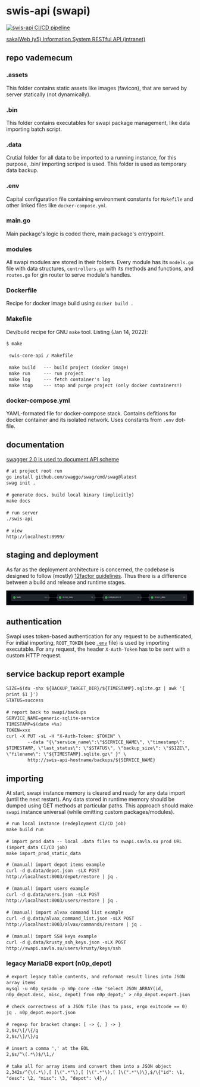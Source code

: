 # swis-api (swapi)

[![swis-api CI/CD pipeline](https://github.com/savla-dev/swis-api/actions/workflows/docker-image.yml/badge.svg)](https://github.com/savla-dev/swis-api/actions/workflows/docker-image.yml)

[sakalWeb (v5) Information System RESTful API (intranet)](http://swapi.savla.su)

## repo vademecum

### .assets

This folder contains static assets like images (favicon), that are served by server statically (not dynamically).

### .bin

This folder contains executables for swapi package management, like data importing batch script.

### .data

Crutial folder for all data to be imported to a running instance, for this purpose, .bin/ importing scriped is used. This folder is used as temporary data backup.

### .env

Capital configuration file containing environment constants for `Makefile` and other linked files like `docker-compose.yml`.

### main.go

Main package's logic is coded there, main package's entrypoint.

### modules

All swapi modules are stored in their folders. Every module has its `models.go` file with data structures, `controllers.go` with its methods and functions, and `routes.go` for gin router to serve module's handles.

### Dockerfile

Recipe for docker image build using `docker build .`

### Makefile

Dev/build recipe for GNU `make` tool. Listing (Jan 14, 2022):

```shell
$ make

 swis-core-api / Makefile 

 make build   --- build project (docker image) 
 make run     --- run project 
 make log     --- fetch container's log 
 make stop    --- stop and purge project (only docker containers!) 

```

### docker-compose.yml

YAML-formated file for docker-compose stack. Contains defitions for docker container and its isolated network. Uses constants from `.env` dot-file.


## documentation

[swagger 2.0 is used to document API scheme](http://swapi-docs.savla.su)

```
# at project root run 
go install github.com/swaggo/swag/cmd/swag@latest
swag init .

# generate docs, build local binary (implicitly)
make docs

# run server
./swis-api

# view
http://localhost:8999/
```

## staging and deployment

As far as the deployment architecture is concerned, the codebase is designed to follow (mostly) [12factor guidelines](https://12factor.net). Thus there is a difference between a build and release and runtime stages.

![swis-api-pipeline](./.assets/swis-api-pipeline.png)

## authentication

Swapi uses token-based authentication for any request to be authenticated, For initial importing, `ROOT_TOKEN` (see [`.env`](/.env) file) is used by importing executable. For any request, the header `X-Auth-Token` has to be sent with a custom HTTP request.

## service backup report example

```shell
SIZE=$(du -shx ${BACKUP_TARGET_DIR}/${TIMESTAMP}.sqlite.gz | awk '{ print $1 }')
STATUS=success

# report back to swapi/backups
SERVICE_NAME=generic-sqlite-service
TIMESTAMP=$(date +%s)
TOKEN=xxx
curl -X PUT -sL -H "X-Auth-Token: $TOKEN" \
        --data "{\"service_name\":\"$SERVICE_NAME\", \"timestamp\": $TIMESTAMP, \"last_status\": \"$STATUS\", \"backup_size\": \"$SIZE\", \"filename\": \"${TIMESTAMP}.sqlite.gz\" }" \
        http://swis-api-hostname/backups/${SERVICE_NAME}
```

## importing

At start, swapi instance memory is cleared and ready for any data import (until the next restart). Any data stored in runtime memory should be dumped using GET methods at particular paths. This approach should make `swapi` instance universal (while omitting custom packages/modules).

```shell
# run local instance (redeployment CI/CD job)
make build run

# import prod data -- local .data files to swapi.savla.su prod URL (import_data CI/CD job)
make import_prod_static_data
```

```shell
# (manual) import depot items example
curl -d @.data/depot.json -sLX POST http://localhost:8003/depot/restore | jq .

# (manual) import users example
curl -d @.data/users.json -sLX POST http://localhost:8003/users/restore | jq .

# (manual) import alvax command list example
curl -d @.data/alvax_command_list.json -sLX POST http://localhost:8003/alvax/commands/restore | jq .

# (manual) import SSH keys example
curl -d @.data/krusty_ssh_keys.json -sLX POST http://swapi.savla.su/users/krusty/keys/ssh
```


### legacy MariaDB export (n0p_depot)

```shell
# export legacy table contents, and reformat result lines into JSON array items
mysql -u n0p_sysadm -p n0p_core -sNe 'select JSON_ARRAY(id, n0p_depot.desc, misc, depot) from n0p_depot;' > n0p_depot.export.json

# check correctness of a JSON file (has to pass, ergo exitcode == 0)
jq . n0p_depot.export.json

# regexp for bracket change: [ -> {, ] -> }
2,$s/\[/\{/g
2,$s/\]/\}/g

# insert a comma ',' at the EOL
2,$s/^\(.*\)$/\1,/

# take all for array items and convert them into a JSON object
2,342s/^{\(.*\),[ ]\(".*"\),[ ]\(".*"\),[ ]\(".*"\)\},$/\{"id": \1, "desc": \2, "misc": \3, "depot": \4},/
```


